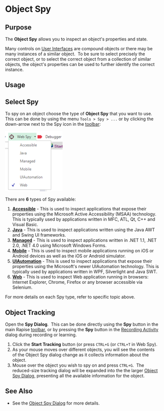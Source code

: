 # Object Spy

## Purpose

The **Object Spy** allows you to inspect an object's properties and state.

Many controls on [User Interfaces](glossary.md) are compound objects or there may be many instances of a similar object.  To be sure to select precisely the correct object, or to select the correct object from a collection of similar objects, the object's properties can be used to further identify the correct instance.

## Usage

## Select Spy

To spy on an object choose the type of **Object Spy** that you want to use. This can be done by using the menu `Tools > Spy > ...` or by clicking the down-arrow next to the Spy icon in the [toolbar](menu_and_toolbars.md):

![spy_choose_spy](./img/object_spy1.png)

There are **6** types of Spy available:

1. [**Accessible**](object_spy_accessible.md) - This is used to inspect applications that expose their properties using the Microsoft Active Accessibility (MSAA) technology. This is typically used by applications written in MFC, ATL, Qt, C++ and Visual Basic.
2. [**Java**](object_spy_java.md) - This is used to inspect applications written using the Java AWT and Swing UI frameworks.
3. [**Managed**](object_spy_managed.md) - This is used to inspect applications written in .NET 1.1, .NET 2.0, .NET 4.0 using Microsoft Windows Forms.
4. [**Mobile**](object_spy_mobile.md) - This is used to inspect mobile applications running on iOS or Android devices as well as the iOS or Android simulator.
5. [**UIAutomation**](object_spy_uiautomation.md) - This is used to inspect applications that expose their properties using the Microsoft's newer UIAutomation technology. This is typically used by applications written in WPF, Silverlight and Java SWT.
6. [**Web**](web_spy.md) - This is used to inspect Web application running in browsers: Internet Explorer, Chrome, Firefox or any browser accessible via Selenium.

For more details on each Spy type, refer to specific topic above.

## Object Tracking

Open the **Spy Dialog**.  This can be done directly using the **Spy** button in the main Rapise [toolbar](menu_and_toolbars.md), or by pressing the **Spy** button in the [Recording Activity](recording_activity_dialog.md) dialog during recording or learning.

1. Click the **Start Tracking** button (or press `CTRL+G` (or `CTRL+T` in Web Spy).
2. As your mouse moves over different objects, you will see the contents of the Object Spy dialog change as it collects information about the object.
3. Mouse over the object you wish to spy on and press `CTRL+G`.  The reduced-size tracking dialog will be expanded into the the larger [Object Spy Dialog](ses_spy_dialog.md), presenting all the available information for the object.

## See Also

- See the [Object Spy Dialog](ses_spy_dialog.md) for more details.
